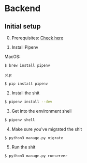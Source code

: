 # Backend

## Initial setup
0. Prerequisites: [Check here](https://docs.pipenv.org/en/latest/install/#make-sure-you-ve-got-python-pip)

1. Install Pipenv

MacOS:
```bash
$ brew install pipenv
```

`pip`:
```bash
$ pip install pipenv
```

2. Install the shit

```bash
$ pipenv install --dev
```

3. Get into the environment shell

```bash
$ pipenv shell
```

4. Make sure you've migrated the shit

```bash
$ python3 manage.py migrate
```
5. Run the shit

```bash
$ python3 manage.py runserver
```
